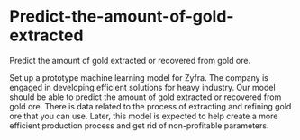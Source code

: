 # Predict-the-amount-of-gold-extracted
Predict the amount of gold extracted or recovered from gold ore.

Set up a prototype machine learning model for Zyfra. The company is engaged in developing efficient solutions for heavy industry.
Our model should be able to predict the amount of gold extracted or recovered from gold ore. There is data related to the process of extracting and refining gold ore that you can use.
Later, this model is expected to help create a more efficient production process and get rid of non-profitable parameters.
